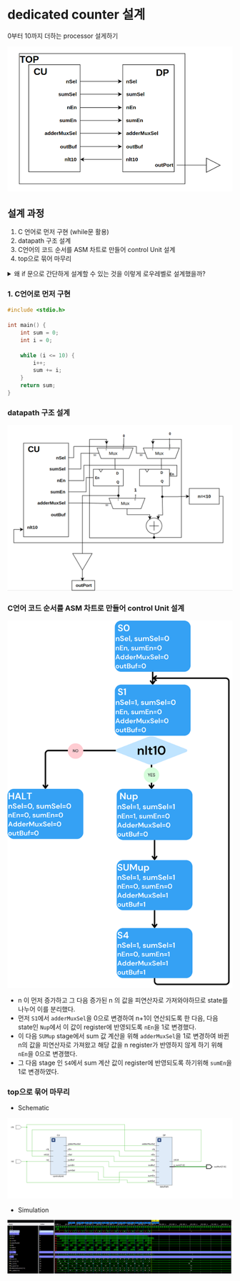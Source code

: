 # dedicated counter 설계

0부터 10까지 더하는 processor 설게하기

<img src = "https://github.com/goeun-oh/CPU-/blob/main/dedicated_processor(cumulative1to10adder)/blockdiagram.png">

## 설계 과정

1. C 언어로 먼저 구현 (while문 활용)
2. datapath 구조 설계
3. C언어의 코드 순서를 ASM 차트로 만들어 control Unit 설계
4. top으로 묶어 마무리

<details>
<summary> 왜 if 문으로 간단하게 설계할 수 있는 것을 이렇게 로우레벨로 설계했을까? </summary>

로우레벨로 설계하는 이유는 하드웨어 설계의 기본 원리를 배우고, 향후 RISC-V CPU 설계를 위해 프로세서가 실제로 어떻게 동작하는지 알기 위함임. 고수준 언어로는 쉽게 처리할 수 있는 작업이라도, datapath와 control unit을 직접 설계해보는 과정에서 하드웨어를 더 잘 이해할 수 있음.

> RISC-V CPU 같은 프로세서는 정확하게 동작해야해서 hw로 설계된다.

</details>

### 1. C언어로 먼저 구현

```c
#include <stdio.h>

int main() {
    int sum = 0;
    int i = 0;

    while (i <= 10) {
        i++;
        sum += i;
    }
    return sum;
}
```

### datapath 구조 설계

<img src = "https://github.com/goeun-oh/CPU-/blob/main/dedicated_processor(cumulative1to10adder)/datapathBlockdiagram.png">

### C언어 코드 순서를 ASM 차트로 만들어 control Unit 설계

<img src = "https://github.com/goeun-oh/CPU-/blob/main/dedicated_processor(cumulative1to10adder)/asm.png">

- n 이 먼저 증가하고 그 다음 증가된 n 의 값을 피연산자로 가져와야하므로 state를 나누어 이를 분리했다.
- 먼저 `S1`에서 `adderMuxSel`을 0으로 변경하여 n+1이 연산되도록 한 다음, 다음 state인 `Nup`에서 이 값이 register에 반영되도록 `nEn`을 1로 변경했다.
- 이 다음 `SUMup` stage에서 sum 값 계산을 위해 `adderMuxSel`을 1로 변경하여 바뀐 n의 값을 피연산자로 가져왔고 해당 값을 n register가 반영하지 않게 하기 위해 `nEn`을 0으로 변경했다.
- 그 다음 stage 인 `S4`에서 sum 계산 값이 register에 반영되도록 하기위해 `sumEn`을 1로 변경하였다.

### top으로 묶어 마무리

- Schematic

<img src="https://github.com/goeun-oh/CPU-/blob/main/dedicated_processor(cumulative1to10adder)/schematic.png" >

- Simulation

<img src="https://github.com/goeun-oh/CPU-/blob/main/dedicated_processor(cumulative1to10adder)/simulation.png" >
